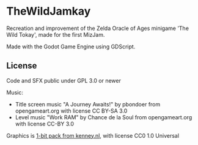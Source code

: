 # TheWildJamkay
Recreation and improvement of the Zelda Oracle of Ages minigame 'The Wild Tokay', made for the first MizJam.

Made with the Godot Game Engine using GDScript.

## License

Code and SFX public under GPL 3.0 or newer

Music:
* Title screen music "A Journey Awaits!" by pbondoer from opengameart.org with license CC BY-SA 3.0
* Level music "Work RAM" by Chance de la Soul from opengameart.org with license CC-BY 3.0

Graphics is [1-bit pack from kenney.nl](https://kenney.nl/assets/bit-pack), with license CC0 1.0 Universal
